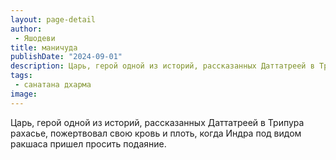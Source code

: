```yaml
---
layout: page-detail
author:
 - Яшодеви
title: маничуда
publishDate: "2024-09-01"
description: Царь, герой одной из историй, рассказанных Даттатреей в Трипура рахасье, пожертвовал свою кровь и плоть, когда Индра под видом ракшаса пришел просить подаяние.
tags:
 - санатана дхарма
image: 
---
```


Царь, герой одной из историй, рассказанных Даттатреей в Трипура рахасье, пожертвовал свою кровь и плоть, когда Индра под видом ракшаса пришел просить подаяние.

